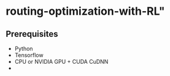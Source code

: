 # routing-optimization-with-RL"
## Prerequisites
- Python
- Tensorflow
- CPU or NVIDIA GPU + CUDA CuDNN
- 
